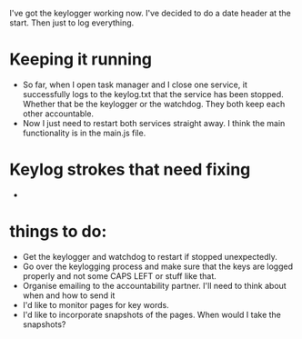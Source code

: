 I've got the keylogger working now. I've decided to do a date header at the start. Then just to log everything.

# Keeping it running
- So far, when I open task manager and I close one service, it successfully logs to the keylog.txt that the service has been stopped. 
  Whether that be the keylogger or the watchdog. They both keep each other accountable.
- Now I just need to restart both services straight away. I think the main functionality is in the main.js file.

# Keylog strokes that need fixing
- 




# things to do:
- Get the keylogger and watchdog to restart if stopped unexpectedly.
- Go over the keylogging process and make sure that the keys are logged properly and not some CAPS LEFT or stuff like that.
- Organise emailing to the accountability partner. I'll need to think about when and how to send it
- I'd like to monitor pages for key words.
- I'd like to incorporate snapshots of the pages. When would I take the snapshots?